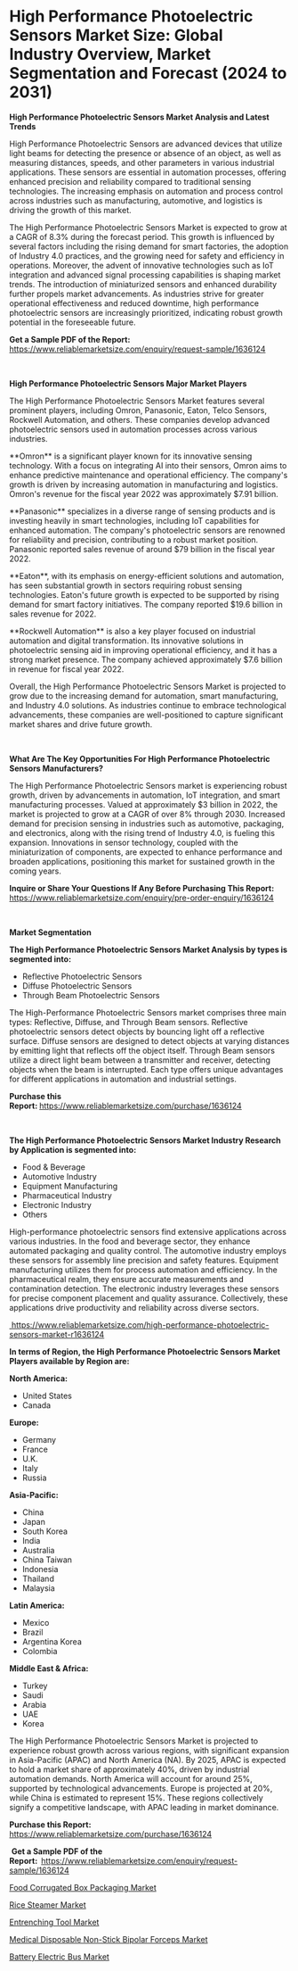 <p><h1>High Performance Photoelectric Sensors Market Size: Global Industry Overview, Market Segmentation and Forecast (2024 to 2031)</h1></p><p><strong>High Performance Photoelectric Sensors Market Analysis and Latest Trends</strong></p>
<p><p>High Performance Photoelectric Sensors are advanced devices that utilize light beams for detecting the presence or absence of an object, as well as measuring distances, speeds, and other parameters in various industrial applications. These sensors are essential in automation processes, offering enhanced precision and reliability compared to traditional sensing technologies. The increasing emphasis on automation and process control across industries such as manufacturing, automotive, and logistics is driving the growth of this market.</p><p>The High Performance Photoelectric Sensors Market is expected to grow at a CAGR of 8.3% during the forecast period. This growth is influenced by several factors including the rising demand for smart factories, the adoption of Industry 4.0 practices, and the growing need for safety and efficiency in operations. Moreover, the advent of innovative technologies such as IoT integration and advanced signal processing capabilities is shaping market trends. The introduction of miniaturized sensors and enhanced durability further propels market advancements. As industries strive for greater operational effectiveness and reduced downtime, high performance photoelectric sensors are increasingly prioritized, indicating robust growth potential in the foreseeable future.</p></p>
<p><strong>Get a Sample PDF of the Report:&nbsp;</strong> <a href="https://www.reliablemarketsize.com/enquiry/request-sample/1636124">https://www.reliablemarketsize.com/enquiry/request-sample/1636124</a></p>
<p>&nbsp;</p>
<p><strong>High Performance Photoelectric Sensors Major Market Players</strong></p>
<p><p>The High Performance Photoelectric Sensors Market features several prominent players, including Omron, Panasonic, Eaton, Telco Sensors, Rockwell Automation, and others. These companies develop advanced photoelectric sensors used in automation processes across various industries.</p><p>**Omron** is a significant player known for its innovative sensing technology. With a focus on integrating AI into their sensors, Omron aims to enhance predictive maintenance and operational efficiency. The company's growth is driven by increasing automation in manufacturing and logistics. Omron's revenue for the fiscal year 2022 was approximately $7.91 billion.</p><p>**Panasonic** specializes in a diverse range of sensing products and is investing heavily in smart technologies, including IoT capabilities for enhanced automation. The company's photoelectric sensors are renowned for reliability and precision, contributing to a robust market position. Panasonic reported sales revenue of around $79 billion in the fiscal year 2022.</p><p>**Eaton**, with its emphasis on energy-efficient solutions and automation, has seen substantial growth in sectors requiring robust sensing technologies. Eaton's future growth is expected to be supported by rising demand for smart factory initiatives. The company reported $19.6 billion in sales revenue for 2022.</p><p>**Rockwell Automation** is also a key player focused on industrial automation and digital transformation. Its innovative solutions in photoelectric sensing aid in improving operational efficiency, and it has a strong market presence. The company achieved approximately $7.6 billion in revenue for fiscal year 2022.</p><p>Overall, the High Performance Photoelectric Sensors Market is projected to grow due to the increasing demand for automation, smart manufacturing, and Industry 4.0 solutions. As industries continue to embrace technological advancements, these companies are well-positioned to capture significant market shares and drive future growth.</p></p>
<p>&nbsp;</p>
<p><strong>What Are The Key Opportunities For High Performance Photoelectric Sensors Manufacturers?</strong></p>
<p><p>The High Performance Photoelectric Sensors market is experiencing robust growth, driven by advancements in automation, IoT integration, and smart manufacturing processes. Valued at approximately $3 billion in 2022, the market is projected to grow at a CAGR of over 8% through 2030. Increased demand for precision sensing in industries such as automotive, packaging, and electronics, along with the rising trend of Industry 4.0, is fueling this expansion. Innovations in sensor technology, coupled with the miniaturization of components, are expected to enhance performance and broaden applications, positioning this market for sustained growth in the coming years.</p></p>
<p><strong>Inquire or Share Your Questions If Any Before Purchasing This Report:</strong> <a href="https://www.reliablemarketsize.com/enquiry/pre-order-enquiry/1636124">https://www.reliablemarketsize.com/enquiry/pre-order-enquiry/1636124</a></p>
<p>&nbsp;</p>
<p><strong>Market Segmentation</strong></p>
<p><strong>The High Performance Photoelectric Sensors Market Analysis by types is segmented into:</strong></p>
<p><ul><li>Reflective Photoelectric Sensors</li><li>Diffuse Photoelectric Sensors</li><li>Through Beam Photoelectric Sensors</li></ul></p>
<p><p>The High-Performance Photoelectric Sensors market comprises three main types: Reflective, Diffuse, and Through Beam sensors. Reflective photoelectric sensors detect objects by bouncing light off a reflective surface. Diffuse sensors are designed to detect objects at varying distances by emitting light that reflects off the object itself. Through Beam sensors utilize a direct light beam between a transmitter and receiver, detecting objects when the beam is interrupted. Each type offers unique advantages for different applications in automation and industrial settings.</p></p>
<p><strong>Purchase this Report:&nbsp;</strong><a href="https://www.reliablemarketsize.com/purchase/1636124">https://www.reliablemarketsize.com/purchase/1636124</a></p>
<p>&nbsp;</p>
<p><strong>The High Performance Photoelectric Sensors Market Industry Research by Application is segmented into:</strong></p>
<p><ul><li>Food & Beverage</li><li>Automotive Industry</li><li>Equipment Manufacturing</li><li>Pharmaceutical Industry</li><li>Electronic Industry</li><li>Others</li></ul></p>
<p><p>High-performance photoelectric sensors find extensive applications across various industries. In the food and beverage sector, they enhance automated packaging and quality control. The automotive industry employs these sensors for assembly line precision and safety features. Equipment manufacturing utilizes them for process automation and efficiency. In the pharmaceutical realm, they ensure accurate measurements and contamination detection. The electronic industry leverages these sensors for precise component placement and quality assurance. Collectively, these applications drive productivity and reliability across diverse sectors.</p></p>
<p><a href="https://www.reliablemarketsize.com/high-performance-photoelectric-sensors-market-r1636124">&nbsp;https://www.reliablemarketsize.com/high-performance-photoelectric-sensors-market-r1636124</a></p>
<p><strong>In terms of Region, the High Performance Photoelectric Sensors Market Players available by Region are:</strong></p>
<p>
    <p> <strong> North America: </strong>
        <ul>
            <li>United States</li>
            <li>Canada</li>
        </ul>
        </p> 
    <p> <strong> Europe: </strong>
        <ul>
            <li>Germany</li>
            <li>France</li>
            <li>U.K.</li>
            <li>Italy</li>
            <li>Russia</li>
        </ul>
        </p> 
    <p> <strong> Asia-Pacific: </strong>
        <ul>
            <li>China</li>
            <li>Japan</li>
            <li>South Korea</li>
            <li>India</li>
            <li>Australia</li>
            <li>China Taiwan</li>
            <li>Indonesia</li>
            <li>Thailand</li>
            <li>Malaysia</li>
        </ul>
        </p> 
    <p> <strong> Latin America: </strong>
        <ul>
            <li>Mexico</li>
            <li>Brazil</li>
            <li>Argentina Korea</li>
            <li>Colombia</li>
        </ul>
        </p> 
    <p> <strong> Middle East & Africa: </strong>
        <ul>
            <li>Turkey</li>
            <li>Saudi</li>
            <li>Arabia</li>
            <li>UAE</li>
            <li>Korea</li>
        </ul>
    </p>
    </p>
<p><p>The High Performance Photoelectric Sensors Market is projected to experience robust growth across various regions, with significant expansion in Asia-Pacific (APAC) and North America (NA). By 2025, APAC is expected to hold a market share of approximately 40%, driven by industrial automation demands. North America will account for around 25%, supported by technological advancements. Europe is projected at 20%, while China is estimated to represent 15%. These regions collectively signify a competitive landscape, with APAC leading in market dominance.</p></p>
<p><strong>Purchase this Report: </strong><a href="https://www.reliablemarketsize.com/purchase/1636124">https://www.reliablemarketsize.com/purchase/1636124</a></p>
<p>&nbsp;<strong>Get a Sample PDF of the Report:&nbsp;&nbsp;</strong><a href="https://www.reliablemarketsize.com/enquiry/request-sample/1636124">https://www.reliablemarketsize.com/enquiry/request-sample/1636124</a></p>
<p><strong></strong></p>
<p><p><a href="https://medium.com/@tatumkoelpin2017/food-corrugated-box-packaging-market-trends-and-analysis-opportunities-and-challenges-for-future-ed8254a6766d">Food Corrugated Box Packaging Market</a></p><p><a href="https://issuu.com/reportprime-2/docs/rice-steamer-market-size-2030.pptx_33450961ec8bec">Rice Steamer Market</a></p><p><a href="https://www.linkedin.com/pulse/entrenching-tool-market-overview-regional-outlook-competitive-ssw2f?trackingId=kv4E%2F3YxSeSQbE%2BBlNt%2BGg%3D%3D">Entrenching Tool Market</a></p><p><a href="https://medium.com/@rosemarylamb3467/medical-disposable-non-stick-bipolar-forceps-market-outlook-and-forecast-from-2024-to-2031-4252139d047b">Medical Disposable Non-Stick Bipolar Forceps Market</a></p><p><a href="https://www.linkedin.com/pulse/battery-electric-bus-market-global-insights-sales-trends-e2fwe?trackingId=L9OQo43RTOCihgrmyoSAuQ%3D%3D">Battery Electric Bus Market</a></p></p>